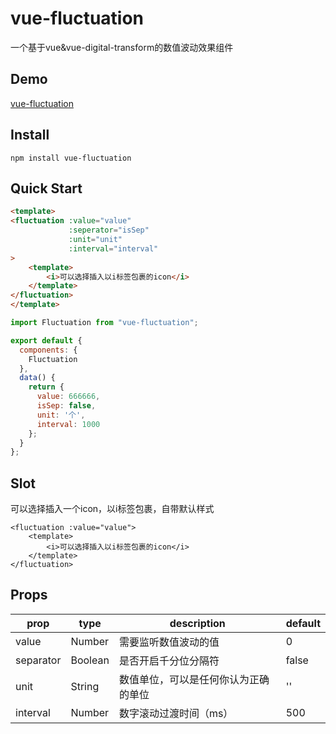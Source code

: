 # vue-fluctuation
一个基于vue&vue-digital-transform的数值波动效果组件
## Demo
[vue-fluctuation]("https://yanggoing.github.io/#/vue-fluctuation")

## Install
```
npm install vue-fluctuation
```

## Quick Start
```html
<template>
<fluctuation :value="value" 
             :seperator="isSep"
             :unit="unit"                       
             :interval="interval"
>
    <template>
        <i>可以选择插入以i标签包裹的icon</i>
    </template>
</fluctuation>
</template>
```
```js
import Fluctuation from "vue-fluctuation";

export default {
  components: {
    Fluctuation
  },
  data() {
    return {
      value: 666666,
      isSep: false,
      unit: '个',
      interval: 1000
    };
  }
};
```
## Slot
可以选择插入一个icon，以i标签包裹，自带默认样式
```vue
<fluctuation :value="value">
    <template>
        <i>可以选择插入以i标签包裹的icon</i>
    </template>
</fluctuation>
```

## Props

| prop                  | type          | description                                   | default   |
| --------------------- | ------------- | --------------------------------------------- | --------- |
| value                 | Number        | 需要监听数值波动的值                             | 0 |
| separator             | Boolean       | 是否开启千分位分隔符                             | false     |
| unit                  | String        | 数值单位，可以是任何你认为正确的单位                | ''        |
| interval              | Number        | 数字滚动过渡时间（ms）                            | 500       |
